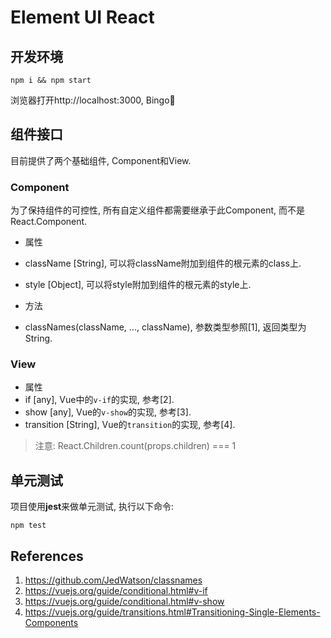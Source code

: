 # Element UI React

## 开发环境

```shell
npm i && npm start
```
浏览器打开http://localhost:3000, Bingo🍺

## 组件接口

目前提供了两个基础组件, Component和View.

### Component

为了保持组件的可控性, 所有自定义组件都需要继承于此Component, 而不是React.Component.

* 属性
 * className [String], 可以将className附加到组件的根元素的class上.
 * style [Object], 可以将style附加到组件的根元素的style上.

* 方法
 * classNames(className, ..., className), 参数类型参照[1], 返回类型为String.

### View

* 属性
 * if [any], Vue中的`v-if`的实现, 参考[2].
 * show [any], Vue的`v-show`的实现, 参考[3].
 * transition [String], Vue的`transition`的实现, 参考[4].

> 注意: React.Children.count(props.children) === 1

## 单元测试

项目使用**jest**来做单元测试, 执行以下命令:

```shell
npm test
```

## References
1. https://github.com/JedWatson/classnames
2. https://vuejs.org/guide/conditional.html#v-if
3. https://vuejs.org/guide/conditional.html#v-show
4. https://vuejs.org/guide/transitions.html#Transitioning-Single-Elements-Components
